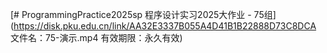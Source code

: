 [# ProgrammingPractice2025sp
程序设计实习2025大作业 - 75组](https://disk.pku.edu.cn/link/AA32E3337B055A4D41B1B22888D73C8DCA
文件名：75-演示.mp4
有效期限：永久有效)
